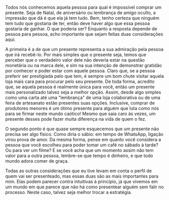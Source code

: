 Todos nós conhecemos aquela pessoa para qual é impossível comprar um presente. Seja de Natal, de aniversário ou lembrança de amigo oculto, a impressão que dá é que ela já tem tudo. Bem, tenho certeza que ninguém tem tudo que gostaria de ter, então deve haver algo que essa pessoa gostaria de ganhar. O que poderia ser? Enquanto a resposta depende de pessoa para pessoa, acho importante que sejam feitas duas considerações aqui.

A primeira é a de que um presente representa a sua admiração pela pessoa que irá recebê-lo. Por mais simples que o presente seja, temos que perceber que o verdadeiro valor dele não deveria estar na questão monetária ou na marca dele, e sim na sua intenção de demonstrar gratidão por conhecer e poder estar com aquele pessoa. Claro que, se a pessoa preferir ser prestigiada pelo que tem, é sempre um bom chute visitar aquela loja mais cara para procurar pelo seu presente. De toda forma, acredito que, se aquela pessoa é realmente única para você, então um presente mais personalizado talvez seja a melhor opção. Assim, desde algo simples como uma carta até uma "lembrança" de uma loja colaborativa ou de uma feira de artesanato estão presentes suas opções. Inclusive, comprar de produtores menores é um ótimo presente para alguém que luta como nós para se firmar neste mundo caótico! Mesmo que saia caro às vezes, um presente desses pode fazer muita diferença na vida de quem o fez.

O segundo ponto é que quase sempre esquecemos que um presente não precisa ser algo físico. Como diria o sábio: em tempo de WhatsApp, ligação virou prova de amor. Da mesma forma, pense em quanto você considera a pessoa que você escolheu para poder tomar um café no sábado à tarde? Ou para ver um filme? E se você acha que um momento assim não tem valor para a outra pessoa, lembre-se que tempo é dinheiro, e que todo mundo adora comer de graça.

Todas as outras considerações que eu tive levam em conta o perfil de quem vai ser presenteado, mas essas duas são as mais importantes para mim. Elas podem parecer contra intuitivas à princípio, já que vivemos em um mundo em que parece que não há como presentear alguém sem falir no processo. Neste caso, talvez seja melhor trocar a estratégia. 
